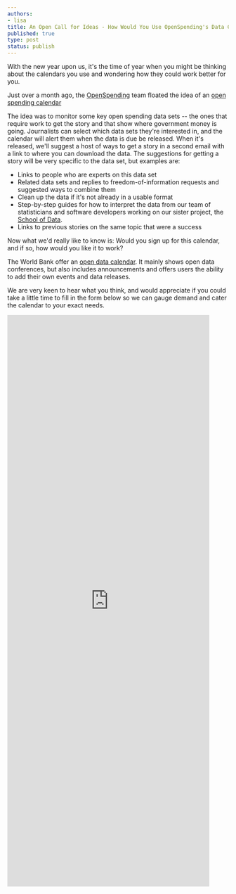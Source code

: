 ```yaml
---
authors:
- lisa
title: An Open Call for Ideas - How Would You Use OpenSpending's Data Calendar?  
published: true
type: post
status: publish
---
```

With the new year upon us, it's the time of year when you might be thinking about the calendars you use and wondering how they could work better for you. 

Just over a month ago, the <a href="http://openspending.org">OpenSpending</a> team floated the idea of an <a href="http://www.pbs.org/idealab/2012/11/how-openspending-is-getting-the-story-out-of-the-data313.html">open spending calendar</a>

The idea was to monitor some key open spending data sets -- the ones that require work to get the story and that show where government money is going. Journalists can select which data sets they're interested in, and the calendar will alert them when the data is due be released. When it's released, we'll suggest a host of ways to get a story in a second email with a link to where you can download the data. The suggestions for getting a story will be very specific to the data set, but examples are:

<ul> 
<li>Links to people who are experts on this data set</li>
<li>Related data sets and replies to freedom-of-information requests and suggested ways to combine them</li>
<li>Clean up the data if it's not already in a usable format</li>
<li>Step-by-step guides for how to interpret the data from our team of statisticians and software developers working on our sister project, the <a href="http://schoolofdata.org/">School of Data</a>.</li>
<li>Links to previous stories on the same topic that were a success</li>
</ul>

Now what we'd really like to know is: Would you sign up for this calendar, and if so, how would you like it to work?

The World Bank offer an <a href="https://finances.worldbank.org/dataset/Global-Open-Data-Calendar/g4sx-dwxc">open data calendar</a>. It mainly shows open data conferences, but also includes announcements and offers users the ability to add their own events and data releases. 

We are very keen to hear what you think, and would appreciate if you could take a little time to fill in the form below so we can gauge demand and cater the calendar to your exact needs.  

<iframe src="https://docs.google.com/spreadsheet/embeddedform?formkey=dEEwTEQtNWVldmtocFJ3YzZxaFdWWWc6MQ" width="460" height="1300" frameborder="0" marginheight="0" marginwidth="0">Loading...</iframe>
